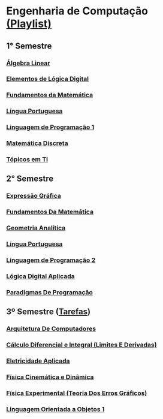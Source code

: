 # Engenharia de Computação [(Playlist)](https://www.youtube.com/playlist?list=PLBJwMbtHGW7_c-RbeALK_TW5NJZDU7itP)

## 1° Semestre

### [Álgebra Linear](1-semestre/disciplinas/algebra-linear.md)

### [Elementos de Lógica Digital](1-semestre/disciplinas/elementos-de-logica-digital.md)

### [Fundamentos da Matemática](1-semestre/disciplinas/fundamentos-da-matematica.md)

### [Língua Portuguesa](1-semestre/disciplinas/lingua-portuguesa.md)

### [Linguagem de Programação 1](1-semestre/disciplinas/linguagem-de-programacao-1.md)

### [Matemática Discreta](1-semestre/disciplinas/matematica-discreta.md)

### [Tópicos em TI](1-semestre/disciplinas/topicos-em-ti.md)

## 2° Semestre

### [Expressão Gráfica](2-semestre/disciplinas/expressao-grafica.md)

### [Fundamentos Da Matemática](2-semestre/disciplinas/fundamentos-da-matematica.md)

### [Geometria Analítica](2-semestre/disciplinas/geometria-analitica.md)

### [Língua Portuguesa](2-semestre/disciplinas/lingua-portuguesa.md)

### [Linguagem de Programação 2](2-semestre/disciplinas/linguagem-de-programacao-2.md)

### [Lógica Digital Aplicada](2-semestre/disciplinas/logica-digital-aplicada.md)

### [Paradigmas De Programação](2-semestre/disciplinas/paradigmas-de-programacao.md)

## 3º Semestre ([Tarefas](tarefas.md))

### [Arquitetura De Computadores](3-semestre/disciplinas/arquitetura-de-computadores.md)

### [Cálculo Diferencial e Integral (Limites E Derivadas)](3-semestre/disciplinas/calculo.md)

### [Eletricidade Aplicada](3-semestre/disciplinas/eletricidade-aplicada.md)

### [Física Cinemática e Dinâmica](3-semestre/disciplinas/fisica-cinematica-dinamica.md)

### [Física Experimental (Teoria Dos Erros Gráficos)](3-semestre/disciplinas/fisica-experimental.md)

### [Linguagem Orientada a Objetos 1](3-semestre/disciplinas/linguagem-orientada-objeto-1.md)
